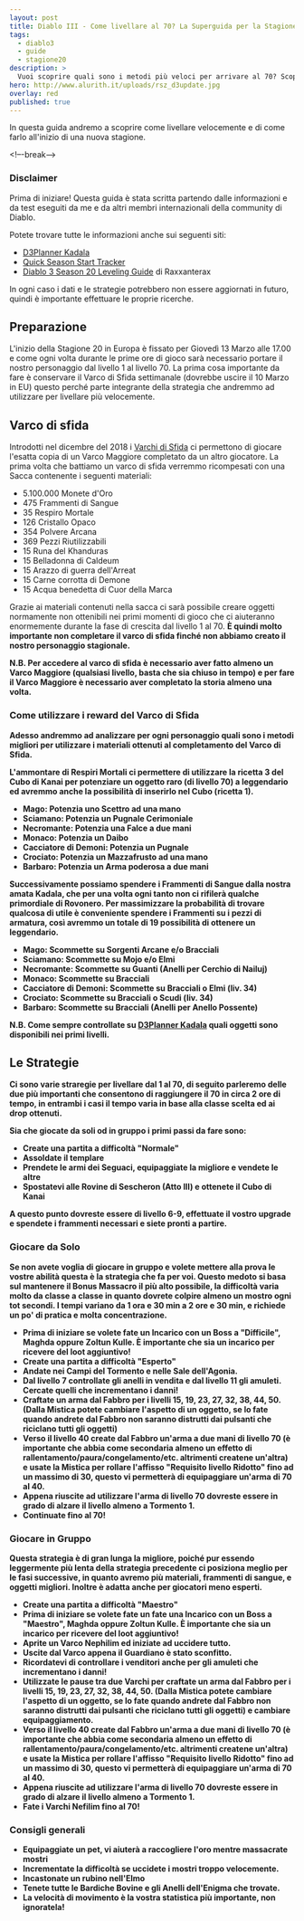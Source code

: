 ```yaml
---
layout: post
title: Diablo III - Come livellare al 70? La Superguida per la Stagione 20
tags:
  - diablo3
  - guide
  - stagione20
description: >
  Vuoi scoprire quali sono i metodi più veloci per arrivare al 70? Scopri i segreti che i top player usano per arrivare al 70 velocemente. 
hero: http://www.alurith.it/uploads/rsz_d3update.jpg
overlay: red
published: true
---
```

In questa guida andremo a scoprire come livellare velocemente e di come farlo all'inizio di una nuova stagione.


<!–-break-–>

### Disclaimer
Prima di iniziare! Questa guida è stata scritta partendo dalle informazioni e da test eseguiti da me e da altri membri internazionali della community di Diablo.

Potete trovare tutte le informazioni anche sui seguenti siti:
<ul>
<li><a href="http://d3planner.com/game/kadala" target="_blank">D3Planner Kadala</a></li>
<li><a href="https://vanlioko.github.io/" target="_blank">Quick Season Start Tracker</a></li>
<li><a href="https://www.youtube.com/watch?v=yJuco-mV_xs" target="_blank">Diablo 3 Season 20 Leveling Guide</a> di Raxxanterax</li>
</ul>

In ogni caso i dati e le strategie potrebbero non essere aggiornati in futuro, quindi è importante effettuare le proprie ricerche. 

## Preparazione

L'inizio della Stagione 20 in Europa è fissato per Giovedì 13 Marzo alle 17.00 e come ogni volta durante le prime ore di gioco sarà necessario portare il nostro personaggio dal livello 1 al livello 70. La prima cosa importante da fare è conservare il Varco di Sfida settimanale (dovrebbe uscire il 10 Marzo in EU) questo perché parte integrante della strategia che andremmo ad utilizzare per livellare più velocemente.

## Varco di sfida
Introdotti nel dicembre del 2018 i <a href="https://eu.diablo3.com/it/blog/21353255/welcome-to-challenge-rifts-12-18-2017" target="_blank">Varchi di Sfida</a> ci permettono di giocare l'esatta copia di un Varco Maggiore completato da un altro giocatore. La prima volta che battiamo un varco di sfida verremmo ricompesati con una Sacca contenente i seguenti materiali:
<ul>
	<li>5.100.000 Monete d'Oro</li>
	<li>475 Frammenti di Sangue</li>
	<li>35 Respiro Mortale</li>
	<li>126 Cristallo Opaco</li>
	<li>354 Polvere Arcana</li>
	<li>369 Pezzi Riutilizzabili</li>
	<li>15 Runa del Khanduras</li>
    <li>15 Belladonna di Caldeum</li>
    <li>15 Arazzo di guerra dell'Arreat</li>
    <li>15 Carne corrotta di Demone</li>
    <li>15 Acqua benedetta di Cuor della Marca</li>
</ul>

Grazie ai materiali contenuti nella sacca ci sarà possibile creare oggetti normamente non ottenibili nei primi momenti di gioco che ci aiuteranno enormemente durante la fase di crescita dal livello 1 al 70. <b>È quindi molto importante non completare il varco di sfida finché non abbiamo creato il nostro personaggio stagionale.<b>

N.B. Per accedere al varco di sfida è necessario aver fatto almeno un Varco Maggiore (qualsiasi livello, basta che sia chiuso in tempo) e per fare il Varco Maggiore è necessario aver completato la storia almeno una volta.

### Come utilizzare i reward del Varco di Sfida
Adesso andremmo ad analizzare per ogni personaggio quali sono i metodi migliori per utilizzare i materiali ottenuti al completamento del Varco di Sfida.

L'ammontare di Respiri Mortali ci permettere di utilizzare la ricetta 3 del Cubo di Kanai per potenziare un oggetto raro (di livello 70) a leggendario ed avremmo anche la possibilità di inserirlo nel Cubo (ricetta 1).

<ul>
    <li>Mago: Potenzia uno Scettro ad una mano</li>
    <li>Sciamano: Potenzia un Pugnale Cerimoniale</li>
    <li>Necromante: Potenzia una Falce a due mani </li>
    <li>Monaco: Potenzia un Daibo</li>
    <li>Cacciatore di Demoni: Potenzia un Pugnale</li>
    <li>Crociato: Potenzia un Mazzafrusto ad una mano</li>
    <li>Barbaro: Potenzia un Arma poderosa a due mani</li>
    
</ul>

Successivamente possiamo spendere i Frammenti di Sangue dalla nostra amata Kadala, che per una volta ogni tanto non ci rifilerà qualche primordiale di Rovonero. Per massimizzare la probabilità di trovare qualcosa di utile è conveniente spendere i Frammenti su i pezzi di armatura, così avremmo un totale di 19 possibilità di ottenere un leggendario.

<ul>
    <li>Mago: Scommette su Sorgenti Arcane e/o Bracciali</li>
    <li>Sciamano: Scommette su Mojo e/o Elmi</li>
    <li>Necromante: Scommette su Guanti (Anelli per Cerchio di Nailuj)</li>
    <li>Monaco: Scommette su Bracciali</li>
    <li>Cacciatore di Demoni: Scommette su Bracciali o Elmi (liv. 34)</li>
    <li>Crociato: Scommette su Bracciali o Scudi  (liv. 34)</li>
    <li>Barbaro: Scommette su Bracciali (Anelli per Anello Possente)</li>
</ul>
 
N.B. Come sempre controllate su <a href="http://d3planner.com/game/kadala" target="_blank">D3Planner Kadala</a> quali oggetti sono disponibili nei primi livelli.

## Le Strategie 

Ci sono varie straregie per livellare dal 1 al 70, di seguito parleremo delle due più importanti che consentono di raggiungere il 70 in circa 2 ore di tempo, in entrambi i casi il tempo varia in base alla classe scelta ed ai drop ottenuti.

Sia che giocate da soli od in gruppo i primi passi da fare sono:

<ul>
	<li>Create una partita a difficoltà "Normale"</li>
	<li>Assoldate il templare</li>
	<li>Prendete le armi dei Seguaci, equipaggiate la migliore e vendete le altre</li>
	<li>Spostatevi alle Rovine di Sescheron (Atto III) e ottenete il Cubo di Kanai </li>
</ul>

A questo punto dovreste essere di livello 6-9, effettuate il vostro upgrade e spendete i frammenti necessari e siete pronti a partire.

### Giocare da Solo

Se non avete voglia di giocare in gruppo e volete mettere alla prova le vostre abilità questa è la strategia che fa per voi. Questo medoto si basa sul mantenere il Bonus Massacro il più alto possibile, la difficoltà varia molto da classe a classe in quanto dovrete colpire almeno un mostro ogni tot secondi. I tempi variano da 1 ora e 30 min a 2 ore e 30 min, e richiede un po' di pratica e molta concentrazione.

<ul>
	<li>Prima di iniziare se volete fate un Incarico con un Boss a "Difficile", Maghda oppure Zoltun Kulle. È importante che sia un incarico per ricevere del loot aggiuntivo!</li>
	<li>Create una partita a difficoltà "Esperto"</li>
	<li>Andate nei Campi del Tormento e nelle Sale dell'Agonia.</li>
	<li>Dal livello 7 controllate gli anelli in vendita e dal livello 11 gli amuleti. Cercate quelli che incrementano i danni!</li>
    <li>Craftate un arma dal Fabbro per i livelli 15, 19, 23, 27, 32, 38, 44, 50. (Dalla Mistica potete cambiare l'aspetto di un oggetto, se lo fate quando andrete dal Fabbro non saranno distrutti dai pulsanti che riciclano tutti gli oggetti) </li>
    <li>Verso il livello 40 create dal Fabbro un'arma a due mani di livello 70 (è importante che abbia come secondaria almeno un effetto di rallentamento/paura/congelamento/etc. altrimenti createne un'altra) e usate la Mistica per rollare l'affisso "Requisito livello Ridotto" fino ad un massimo di 30, questo vi permetterà di equipaggiare un'arma di 70 al 40.</li>
    <li>Appena riuscite ad utilizzare l'arma di livello 70 dovreste essere in grado di alzare il livello almeno a Tormento 1.</li>
	<li>Continuate fino al 70!</li>
</ul>

### Giocare in Gruppo

Questa strategia è di gran lunga la migliore, poiché pur essendo leggermente più lenta della strategia precedente ci posiziona meglio per le fasi successive, in quanto avremo più materiali, frammenti di sangue, e oggetti migliori. Inoltre è adatta anche per giocatori meno esperti.

<ul>
    <li>Create una partita a difficoltà "Maestro"</li>
	<li>Prima di iniziare se volete fate un fate una Incarico con un Boss a "Maestro", Maghda oppure Zoltun Kulle. È importante che sia un incarico per ricevere del loot aggiuntivo!</li>
	<li>Aprite un Varco Nephilim ed iniziate ad uccidere tutto.</li>
	<li>Uscite dal Varco appena il Guardiano è stato sconfitto.</li>
	<li>Ricordatevi di controllare i venditori anche per gli amuleti che incrementano i danni!</li>
    <li>Utilizzate le pause tra due Varchi per craftate un arma dal Fabbro per i livelli 15, 19, 23, 27, 32, 38, 44, 50. (Dalla Mistica potete cambiare l'aspetto di un oggetto, se lo fate quando andrete dal Fabbro non saranno distrutti dai pulsanti che riciclano tutti gli oggetti) e cambiare equipaggiamento.</li>
    <li>Verso il livello 40 create dal Fabbro un'arma a due mani di livello 70 (è importante che abbia come secondaria almeno un effetto di rallentamento/paura/congelamento/etc. altrimenti createne un'altra) e usate la Mistica per rollare l'affisso "Requisito livello Ridotto" fino ad un massimo di 30, questo vi permetterà di equipaggiare un'arma di 70 al 40.</li>
    <li>Appena riuscite ad utilizzare l'arma di livello 70 dovreste essere in grado di alzare il livello almeno a Tormento 1.</li>
	<li>Fate i Varchi Nefilim fino al 70!</li>
</ul>


### Consigli generali
<ul>
	<li>Equipaggiate un pet, vi aiuterà a raccogliere l'oro mentre massacrate mostri</li>
	<li>Incrementate la difficoltà se uccidete i mostri troppo velocemente.</li>
	<li>Incastonate un rubino nell'Elmo</li>
	<li>Tenete tutte le Bardiche Bovine e gli Anelli dell'Enigma che trovate.</li>
	<li>La velocità di movimento è la vostra statistica più importante, non ignoratela!</li>
</ul>
